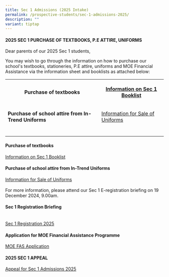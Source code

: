 ```yaml
---
title: Sec 1 Admissions (2025 Intake)
permalink: /prospective-students/sec-1-admissions-2025/
description: ""
variant: tiptap
---
```

<h4>2025 SEC 1 PURCHASE OF TEXTBOOKS, P.E ATTIRE, UNIFORMS</h4>
<p>Dear parents of our 2025 Sec 1 students,</p>
<p>You may wish to go through the information on how to purchase our school's
textbooks, stationeries, P.E attire, uniforms and MOE Financial Assistance
via the information sheet and booklists as attached below:&nbsp;</p>
<p></p>
<table style="minWidth: 50px">
<colgroup>
<col>
<col>
</colgroup>
<tbody>
<tr>
<th rowspan="1" colspan="1">
<p>Purchase of textbooks</p>
</th>
<th rowspan="1" colspan="1">
<p><a href="/files/School Uniform and Booklists/2025_Sec_1_TMS_Booklist.pdf" rel="noopener nofollow" target="_blank">Information on Sec 1 Booklist</a>
</p>
</th>
</tr>
<tr>
<td rowspan="1" colspan="1">
<p><strong>Purchase of school attire from In-Trend Uniforms</strong>
</p>
</td>
<td rowspan="1" colspan="1">
<p><a href="/files/School Uniform and Booklists/Information_for_Sale_of_Uniforms_2025.pdf" rel="noopener nofollow" target="_blank">Information for Sale of Uniforms</a>
</p>
</td>
</tr>
<tr>
<td rowspan="1" colspan="1">
<p></p>
</td>
<td rowspan="1" colspan="1">
<p></p>
</td>
</tr>
</tbody>
</table>
<h4>Purchase of textbooks</h4>
<p><a href="/files/School Uniform and Booklists/2025_Sec_1_TMS_Booklist.pdf" rel="noopener nofollow" target="_blank">Information on Sec 1 Booklist</a>
</p>
<h4>Purchase of school attire from In-Trend Uniforms</h4>
<p><a href="/files/School Uniform and Booklists/Information_for_Sale_of_Uniforms_2025.pdf" rel="noopener nofollow" target="_blank">Information for Sale of Uniforms</a>
<br>
<br>For more information, please attend our Sec 1 E-registration briefing
on 19 December 2024, 9.00am.
<br>
</p>
<h4>Sec 1 Registration Briefing</h4>
<p>
<br><a href="https://www.temaseksec.moe.edu.sg/events/upcoming-events/sec-1-registration-2025/" rel="noopener noreferrer nofollow" target="_blank">Sec 1 Registration 2025</a>
<br>
</p>
<h4>Application for MOE Financial Assistance Programme</h4>
<p><a href="https://www.temaseksec.moe.edu.sg/prospective-students/financial-information/" rel="noopener noreferrer nofollow" target="_blank">MOE FAS Application</a>
<br>
</p>
<h4>2025 SEC 1 APPEAL</h4>
<p><a href="/prospective-students/appeal-for-sec-1-admissions-2025/" rel="noopener nofollow" target="_blank">Appeal for Sec 1 Admissions 2025</a>
</p>
